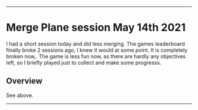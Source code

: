 
***

# Merge Plane session May 14th 2021

I had a short session today and did less merging. The games leaderboard finally broke 2 sessions ago, I knew it would at some point. It is completely broken now,. The game is less fun now, as there are hardly any objectives left, so I briefly played just to collect and make some progresss.

## Overview

See above.

***
